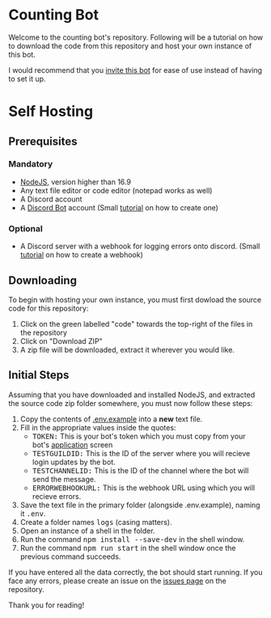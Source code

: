 <!-- @format -->

# Counting Bot

Welcome to the counting bot's repository.
Following will be a tutorial on how to download the code from this repository and host your own instance of this bot.

I would recommend that you [invite this bot](https://discord.com/api/oauth2/authorize?client_id=1001198710266544288&permissions=17179937856&scope=bot%20applications.commands) for ease of use instead of having to set it up.

# Self Hosting

## Prerequisites

### Mandatory

<ul>
  <li><a href="https://nodejs.org/en/">NodeJS</a>, version higher than 16.9</li>
  <li>Any text file editor or code editor (notepad works as well)</li>
  <li>A Discord account</li>
  <li>A <a href="https://discord.com/developers/applications">Discord Bot</a> account (Small <a href="https://discordjs.guide/preparations/setting-up-a-bot-application.html#creating-your-bot">tutorial</a> on how to create one)</li>
</ul>

### Optional

<ul><li>A Discord server with a webhook for logging errors onto discord. (Small  <a href="https://support.discord.com/hc/en-us/articles/228383668-Intro-to-Webhooks">tutorial</a> on how to create a webhook)</li></ul>

## Downloading

To begin with hosting your own instance, you must first dowload the source code for this repository:

<ol>
  <li>Click on the green labelled "code" towards the top-right of the files in the repository</li>
  <li>Click on "Download ZIP"</li>
  <li>A zip file will be downloaded, extract it wherever you would like.</li>
</ol>

## Initial Steps

Assuming that you have downloaded and installed NodeJS, and extracted the source code zip folder somewhere, you must now follow these steps:

<ol>
  <li>Copy the contents of <a href="https://github.com/MatricalDefunkt/Counting_Bot/blob/master/.env.example">.env.example</a> into a <b>new</b> text file.</li>
  <li>Fill in the appropriate values inside the quotes:
    <ul>
      <li><kbd>TOKEN:</kbd> This is your bot's token which you must copy from your bot's <a href="https://discord.com/developers/applications">application</a> screen</li>
      <li><kbd>TESTGUILDID:</kbd> This is the ID of the server where you will recieve login updates by the bot.</li>
      <li><kbd>TESTCHANNELID:</kbd> This is the ID of the channel where the bot will send the message.</li>
      <li><kbd>ERRORWEBHOOKURL:</kbd> This is the webhook URL using which you will recieve errors.</li>
    </ul>
  </li>
  <li>Save the text file in the primary folder (alongside .env.example), naming it <kbd>.env</kbd>.</li>
  <li>Create a folder names <kbd>logs</kbd> (casing matters).</li>
  <li>Open an instance of a shell in the folder.</li>
  <li>Run the command <kbd>npm install --save-dev</kbd> in the shell window.</li>
  <li>Run the command <kbd>npm run start</kbd> in the shell window once the previous command succeeds.</li>
</ol>

If you have entered all the data correctly, the bot should start running.
If you face any errors, please create an issue on the <a href="https://github.com/MatricalDefunkt/Counting_Bot/issues">issues page</a> on the repository.

Thank you for reading!
